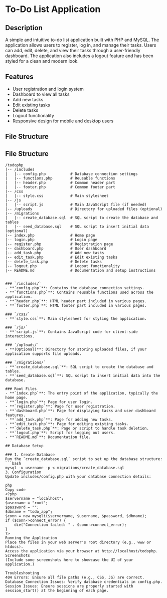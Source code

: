 # To-Do List Application

## Description
A simple and intuitive to-do list application built with PHP and MySQL. The application allows users to register, log in, and manage their tasks. Users can add, edit, delete, and view their tasks through a user-friendly dashboard. The application also includes a logout feature and has been styled for a clean and modern look.

## Features
- User registration and login system
- Dashboard to view all tasks
- Add new tasks
- Edit existing tasks
- Delete tasks
- Logout functionality
- Responsive design for mobile and desktop users

## File Structure


## File Structure
```plaintext
/todophp
|-- /includes
|   |-- config.php           # Database connection settings
|   |-- functions.php        # Reusable functions
|   |-- header.php           # Common header part
|   |-- footer.php           # Common footer part
|-- /css
|   |-- style.css            # Main stylesheet
|-- /js
|   |-- script.js            # Main JavaScript file (if needed)
|-- /uploads                 # Directory for uploaded files (optional)
|-- /migrations
|   |-- create_database.sql  # SQL script to create the database and tables
|   |-- seed_database.sql    # SQL script to insert initial data (optional)
|-- index.php                # Home page
|-- login.php                # Login page
|-- register.php             # Registration page
|-- dashboard.php            # User dashboard
|-- add_task.php             # Add new tasks
|-- edit_task.php            # Edit existing tasks
|-- delete_task.php          # Delete tasks
|-- logout.php               # Logout functionality
|-- README.md                # Documentation and setup instructions


### `/includes/`
- **`config.php`**: Contains the database connection settings.
- **`functions.php`**: Contains reusable functions used across the application.
- **`header.php`**: HTML header part included in various pages.
- **`footer.php`**: HTML footer part included in various pages.

### `/css/`
- **`style.css`**: Main stylesheet for styling the application.

### `/js/`
- **`script.js`**: Contains JavaScript code for client-side interactions.

### `/uploads/`
- **(Optional)**: Directory for storing uploaded files, if your application supports file uploads.

### `/migrations/`
- **`create_database.sql`**: SQL script to create the database and tables.
- **`seed_database.sql`**: SQL script to insert initial data into the database.

### Root Files
- **`index.php`**: The entry point of the application, typically the home page.
- **`login.php`**: Page for user login.
- **`register.php`**: Page for user registration.
- **`dashboard.php`**: Page for displaying tasks and user dashboard features.
- **`add_task.php`**: Page for adding new tasks.
- **`edit_task.php`**: Page for editing existing tasks.
- **`delete_task.php`**: Page or script to handle task deletion.
- **`logout.php`**: Script for logging out users.
- **`README.md`**: Documentation file.

## Database Setup

### 1. Create Database
Run the `create_database.sql` script to set up the database structure:
```bash
mysql -u username -p < migrations/create_database.sql
3. Configuration
Update includes/config.php with your database connection details:

php
Copy code
<?php
$servername = "localhost";
$username = "root";
$password = "";
$dbname = "todo_app";
$conn = new mysqli($servername, $username, $password, $dbname);
if ($conn->connect_error) {
    die("Connection failed: " . $conn->connect_error);
}
?>
Running the Application
Place the files in your web server's root directory (e.g., www or htdocs).
Access the application via your browser at http://localhost/todophp.
Screenshots
(Include some screenshots here to showcase the UI of your application.)

Troubleshooting
404 Errors: Ensure all file paths (e.g., CSS, JS) are correct.
Database Connection Issues: Verify database credentials in config.php.
Session Issues: Ensure sessions are properly started with session_start() at the beginning of each page.